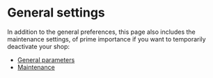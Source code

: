 # General settings

In addition to the general preferences, this page also includes the maintenance settings, of prime importance if you want to temporarily deactivate your shop:

* [General parameters](general-parameters.md)
* [Maintenance](maintenance.md)
